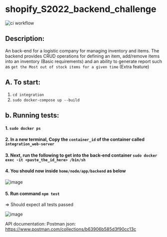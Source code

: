 # shopify_S2022_backend_challenge
![ci workflow](https://github.com/kennguyen0303/shopify_S2022_backend_challenge//actions/workflows/node.yml/badge.svg)

## Description: 

An back-end for a logistic company for managing inventory and items. The backend provides CRUD operations for defining an item, add/remove items into an inventory (Basic requirements) and an ability to generate report such as `get the Most out of stock items for a given time` (Extra feature)


## A. To start:
1. `cd integration`
2. `sudo docker-compose up --build`

## b. Running tests:
#### 1. `sudo docker ps`
#### 2.  In a new terminal, Copy the `container_id` of the container called `integration_web-server`
#### 3. Next, run the following to get into the back-end container `sudo docker exec -it <paste_the_id_here> /bin/sh` 
#### 4. You should now inside `home/node/app/backend` as below

![image](https://user-images.githubusercontent.com/60043570/150525007-e3a12908-dea6-4a40-90e2-1353f31be75d.png)

#### 5. Run command `npm test`

=> Should expect all tests passed

![image](https://user-images.githubusercontent.com/60043570/150525166-ec63a765-709b-46e4-838d-22d6105aab29.png)


API documentation:
Postman json: https://www.postman.com/collections/b63906b585d3f90cc13c 
